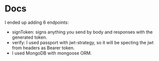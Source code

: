 # Docs

I ended up adding 6 endpoints:

* signToken: signs anything you send by body and responses with the generated token.
* verify: I used passport with jwt-strategy, so it will be specting the jwt from headers as Bearer token.
* I used MongoDB with mongoose ORM.

